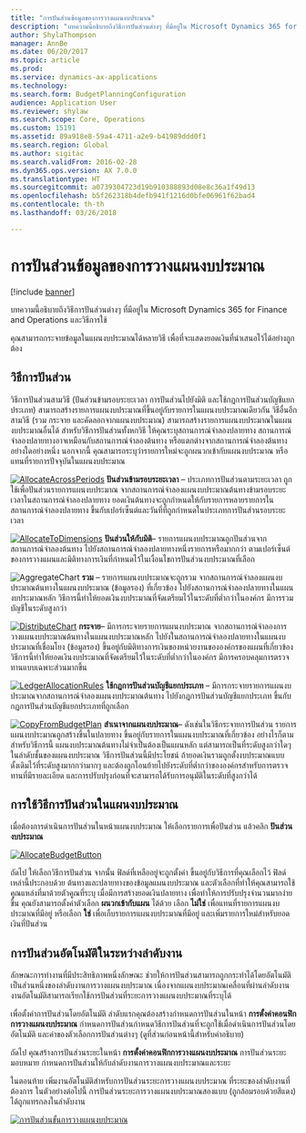 ```yaml
---
title: "การปันส่วนข้อมูลของการวางแผนงบประมาณ"
description: "บทความนี้อธิบายถึงวิธีการปันส่วนต่างๆ ที่มีอยู่ใน Microsoft Dynamics 365 for Finance and Operations และวิธีการใช้"
author: ShylaThompson
manager: AnnBe
ms.date: 06/20/2017
ms.topic: article
ms.prod: 
ms.service: dynamics-ax-applications
ms.technology: 
ms.search.form: BudgetPlanningConfiguration
audience: Application User
ms.reviewer: shylaw
ms.search.scope: Core, Operations
ms.custom: 15191
ms.assetid: 89a918e8-59a4-4711-a2e9-b41989ddd0f1
ms.search.region: Global
ms.author: sigitac
ms.search.validFrom: 2016-02-28
ms.dyn365.ops.version: AX 7.0.0
ms.translationtype: HT
ms.sourcegitcommit: a0739304723d19b910388893d08e8c36a1f49d13
ms.openlocfilehash: b5f262318b4defb941f1216d0bfe06961f62bad4
ms.contentlocale: th-th
ms.lasthandoff: 03/26/2018

---
```


# <a name="budget-planning-data-allocation"></a>การปันส่วนข้อมูลของการวางแผนงบประมาณ

[!include [banner](../includes/banner.md)]

บทความนี้อธิบายถึงวิธีการปันส่วนต่างๆ ที่มีอยู่ใน Microsoft Dynamics 365 for Finance and Operations และวิธีการใช้  

คุณสามารถกระจายข้อมูลในแผนงบประมาณได้หลายวิธี เพื่อที่จะแสดงยอดเงินที่นำเสนอไว้ได้อย่างถูกต้อง

## <a name="allocation-methods"></a>วิธีการปันส่วน
วิธีการปันส่วนสามวิธี (ปันส่วนข้ามรอบระยะเวลา การปันส่วนไปยังมิติ และใช้กฎการปันส่วนบัญชีแยกประเภท) สามารถสร้างรายการแผนงบประมาณที่ขึ้นอยู่กับรายการในแผนงบประมาณเดียวกัน วิธีอื่นอีกสามวิธี (รวม กระจาย และคัดลอกจากแผนงบประมาณ) สามารถสร้างรายการแผนงบประมาณในแผนงบประมาณอื่นได้ สำหรับวิธีการปันส่วนทั้งหกวิธี ให้คุณระบุสถานการณ์จำลองปลายทาง สถานการณ์จำลองปลายทางอาจเหมือนกับสถานการณ์จำลองต้นทาง หรือแตกต่างจากสถานการณ์จำลองต้นทาง อย่างใดอย่างหนึ่ง นอกจากนี้ คุณสามารถระบุว่ารายการใหม่จะถูกผนวกเข้ากับแผนงบประมาณ หรือแทนที่รายการปัจจุบันในแผนงบประมาณ

[![AllocateAcrossPeriods](./media/allocateacrossperiods-300x259.png)](./media/allocateacrossperiods.png)
**ปันส่วนข้ามรอบระยะเวลา** – ประเภทการปันส่วนตามระยะเวลา ถูกใช้เพื่อปันส่วนรายการแผนงบประมาณ จากสถานการณ์จำลองแผนงบประมาณต้นทางข้ามรอบระยะเวลาในสถานการณ์จำลองปลายทาง ยอดเงินต้นทางจะถูกกำหนดให้กับรายการหลายรายการในสถานการณ์จำลองปลายทาง ขึ้นกับเปอร์เซ็นต์และวันที่ที่ถูกกำหนดในประเภทการปันส่วนรอบระยะเวลา         

[![AllocateToDimensions](./media/allocatetodimensions.jpg)](./media/allocatetodimensions.jpg)
**ปันส่วนให้กับมิติ**– รายการแผนงบประมาณถูกปันส่วนจากสถานการณ์จำลองต้นทาง ไปยังสถานการณ์จำลองปลายทางหนึ่งรายการหรือมากกว่า ตามเปอร์เซ็นต์ของการวางแผนและมิติทางการเงินที่กำหนดไว้ในเงื่อนไขการปันส่วนงบประมาณที่เลือก           

![AggregateChart](./media/aggregatechart-300x230.png)
**รวม** – รายการแผนงบประมาณจะถูกรวม จากสถานการณ์จำลองแผนงบประมาณต้นทางในแผนงบประมาณ (ข้อมูลรอง) ที่เกี่ยวข้อง ไปยังสถานการณ์จำลองปลายทางในแผนงบประมาณหลัก วิธีการนี้ทำให้ยอดเงินงบประมาณที่จัดเตรียมไว้ในระดับที่ต่ำกว่าในองค์กร มีการรวมบัญชีในระดับสูงกว่า          

[![DistributeChart](./media/distributechart-300x230.png)](./media/distributechart.png)
**กระจาย**– มีการกระจายรายการแผนงบประมาณ จากสถานการณ์จำลองการวางแผนงบประมาณต้นทางในแผนงบประมาณหลัก ไปยังในสถานการณ์จำลองปลายทางในแผนงบประมาณที่เชื่อมโยง (ข้อมูลรอง) ขึ้นอยู่กับมิติทางการเงินของหน่วยงานขององค์กรของแผนที่เกี่ยวข้อง วิธีการนี้ทำให้ยอดเงินงบประมาณที่จัดเตรียมไว้ในระดับที่ต่ำกว่าในองค์กร มีการครอบคลุมการตรวจทานแบบเฉพาะส่วนมากขึ้น           

[![LedgerAllocationRules](./media/ledgerallocationrules-300x202.png)](./media/ledgerallocationrules.png)
**ใช้กฎการปันส่วนบัญชีแยกประเภท** – มีการกระจายรายการแผนงบประมาณจากสถานการณ์จำลองแผนงบประมาณต้นทาง ไปยังกฎการปันส่วนบัญชีแยกประเภท ขึ้นกับกฎการปันส่วนบัญชีแยกประเภทที่ถูกเลือก 

[![CopyFromBudgetPlan](./media/copyfrombudgetplan-187x300.png)](./media/copyfrombudgetplan.png)
**สำเนาจากแผนงบประมาณ**– ดังเช่นในวิธีกระจายการปันส่วน รายการแผนงบประมาณถูกสร้างขึ้นในปลายทาง ขึ้นอยู่กับรายการในแผนงบประมาณที่เกี่ยวข้อง อย่างไรก็ตาม สำหรับวิธีการนี้ แผนงบประมาณต้นทางไม่จำเป็นต้องเป็นแผนหลัก แต่สามารถเป็นที่ระดับสูงกว่าใดๆในลำดับชั้นของแผนงบประมาณ วิธีการปันส่วนนี้มีประโยชน์ ถ้ายอดเงินรวมถูกตั้งงบประมาณแบบดั้งเดิมไว้ที่ระดับสูงมากกว่ามากๆ และต้องถูกโอนย้ายไปยังระดับที่ต่ำกว่าขององค์กรสำหรับการตรวจทานที่มีรายละเอียด และการปรับปรุงก่อนที่จะสามารถได้รับการอนุมัติในระดับที่สูงกว่าได้          

## <a name="using-allocation-methods-in-a-budget-plan"></a>การใช้วิธีการปันส่วนในแผนงบประมาณ
เมื่อต้องการดำเนินการปันส่วนในหน้าแผนงบประมาณ ให้เลือกรายการเพื่อปันส่วน แล้วคลิก **ปันส่วนงบประมาณ**

[![AllocateBudgetButton](./media/allocatebudgetbutton-300x84.png)](./media/allocatebudgetbutton.png) 

ถัดไป ให้เลือกวิธีการปันส่วน จากนั้น ฟิลด์ที่เหลืออยู่จะถูกตั้งค่า ขึ้นอยู่กับวิธีการที่คุณเลือกไว้ ฟิลด์เหล่านี้ประกอบด้วย ต้นทางและปลายทางของข้อมูลแผนงบประมาณ และตัวเลือกที่ทำให้คุณสามารถใช้คูณแหล่งที่มาด้วยตัวคูณที่ระบุ เมื่อมีการสร้างยอดเงินปลายทาง เพื่อทำให้การปรับปรุงจำนวนมากง่ายขึ้น คุณยังสามารถตั้งค่าตัวเลือก **ผนวกเข้ากับแผน** ได้ด้วย เลือก **ไม่ใช่** เพื่อแทนที่รายการแผนงบประมาณที่มีอยู่ หรือเลือก **ใช่** เพื่อเก็บรายการแผนงบประมาณที่มีอยู่ และเพิ่มรายการใหม่สำหรับยอดเงินที่ปันส่วน

## <a name="automating-allocations-during-a-workflow"></a>การปันส่วนอัตโนมัติในระหว่างลำดับงาน
ลักษณะการทำงานที่มีประสิทธิภาพหนึ่งลักษณะ ช่วยให้การปันส่วนสามารถถูกกระทำได้โดยอัตโนมัติเป็นส่วนหนึ่งของลำดับงานการวางแผนงบประมาณ เนื่องจากแผนงบประมาณเคลื่อนที่ผ่านลำดับงาน งานอัตโนมัติสามารถเรียกใช้การปันส่วนที่ระยะการวางแผนงบประมาณที่ระบุได้ 

เพื่อตั้งค่าการปันส่วนโดยอัตโนมัติ ลำดับแรกคุณต้องสร้างกำหนดการปันส่วนในหน้า **การตั้งค่าคอนฟิกการวางแผนงบประมาณ** กำหนดการปันส่วนกำหนดวิธีการปันส่วนที่จะถูกใช้เมื่อดำเนินการปันส่วนโดยอัตโนมัติ และค่าของตัวเลือกการปันส่วนต่างๆ (ดูที่ส่วนก่อนหน้านี้สำหรับคำอธิบาย) 

ถัดไป คุณสร้างการปันส่วนระยะในหน้า **การตั้งค่าคอนฟิกการวางแผนงบประมาณ** การปันส่วนระยะมอบหมาย กำหนดการปันส่วนให้กับลำดับงานการวางแผนงบประมาณและระยะ 

ในตอนท้าย เพิ่มงานอัตโนมัติสำหรับการปันส่วนระยะการวางแผนงบประมาณ ที่ระยะของลำดับงานที่ต้องการ ในตัวอย่างต่อไปนี้ การปันส่วนระยะการวางแผนงบประมาณสองแบบ (ถูกล้อมรอบด้วยสีแดง) ได้ถูกแทรกลงในลำดับงาน

[![การปันส่วนขั้นการวางแผนงบประมาณ](./media/budgetplanningstageallocations-300x300.png)](./media/budgetplanningstageallocations.png)




